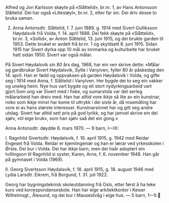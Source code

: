 Alfred og Jon Karlsson skøyte på «Slåttelid», br.nr. 1, av Hans Antonsson Slåttelid. Dei har også «Lillestøyl», br.nr. 2, etter far sin. Dei driv desse to bruka saman.

2. Anna Antonsdtr. Slåttelid, f. 7. juni 1889, g. 1914 med Sivert Gulliksson Høydalsvik frå Volda, f. 14. april 1888. Dei fekk skøyte på «Slåttelid», br.nr. 3, «Sollid», av Anton Slåttelid, 13. juni 1915, og dei brukte garden til 1953. Dette bruket er avdelt frå br.nr. 1 og skyldsett 8. juni 1915. Sidan 1915 har Sivert dyrka opp 10 mål av innmarka og kulturbeite har bruket hatt sidan 1950. Sivert var også målar.

På Sivert Høydalsvik sin 80 års dag, 1968, har ein ven skrive dette: «Målar og gardbrukar Sivert Høydalsvik, Sylte i Vanylven, fyller 80 år påskedag den 14. april. Han er fødd og oppvaksen på garden Høydalsvik i Volda, og gifte seg i 1914 med Anna, f. Slåttelid i Vanylven. Her bygde dei to seg ein vakker og uneleg heim. Nye hus vart bygde og eit stort nydyrkingsarbeid vart gjort.Som ung var Sivert med i fiske, og sumarstida var det serleg målararbeid han dreiv med. Han har alltid vore ikkje så lite av ein kunstnar, noko som ikkje minst har kome til uttrykk i dei siste år, då rosemåling har vore ei av hans største interesser. Kunstnarsinnet har og gitt seg andre utslag. Sivert har alltid sett pris på god lyrikk, og har jamvel skrive ein del sjølv, «til eige bruk», som han sjølv saå det ein gong.»

Anna Antonsdtr. døydde 6. mars 1970. — 9 barn, I—IX:

I. Ragnhild Sivertsdtr. Høydalsvik, f. 16. april 1915, g. 1942 med Reidar Engeset frå Volda. Reidar er kjemiingeniør og han er lærar ved yrkesskolen i Ørsta. Dei bur i Volda. Dei har ikkje barn, men dei haår adoptert ein tvillingson til Ragnhild si syster, Karen, Arne, f. 6. november 1948. Han går på gymnaset i Volda (1969).

II. Georg Sivertsson Høydalsvik, f. 18. april 1915, g. 18. august 1946 med Lydia Larsdtr. Eikrem, frå Borgund, f. 31. juli 1922.

Georg har bygningsteknisk skoleutdanning frå Oslo, etter først å ha teke kurs ved korrespondanseskole. Han har eige arkitektkontor i Keiser Wilhelmsgt., Ålesund, og dei bur i Mauseidvåg i eige hus. — 5 barn, 1—5: